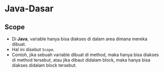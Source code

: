 # Java-Dasar
## Scope
* Di **Java**, variable hanya bisa diakses di dalam area dimana mereka dibuat.
* Hal ini disebut `Scope`.
* Contoh, jika sebuah variable dibuat di method, maka hanya bisa diakses di method tersebut, atau jika dibaut didalam block, maka hanya bisa diakses didalam block tersebut.
